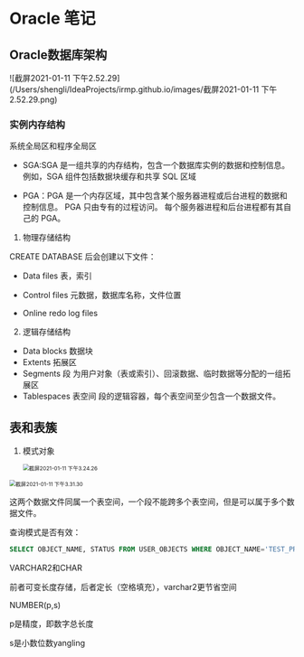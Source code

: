 # Oracle 笔记

## Oracle数据库架构

![截屏2021-01-11 下午2.52.29](/Users/shengli/IdeaProjects/irmp.github.io/images/截屏2021-01-11 下午2.52.29.png)

### 实例内存结构

系统全局区和程序全局区

- SGA:SGA 是一组共享的内存结构，包含一个数据库实例的数据和控制信息。 例如，SGA 组件包括数据块缓存和共享 SQL 区域

- PGA：PGA 是一个内存区域，其中包含某个服务器进程或后台进程的数据和控制信息。 PGA 只由专有的过程访问。 每个服务器进程和后台进程都有其自己的 PGA。



1. 物理存储结构

CREATE DATABASE 后会创建以下文件：

- Data files 表，索引

- Control files 元数据，数据库名称，文件位置
- Online redo log files

2. 逻辑存储结构

- Data blocks 数据块
- Extents 拓展区
- Segments 段 为用户对象（表或索引）、回滚数据、临时数据等分配的一组拓展区
- Tablespaces 表空间 段的逻辑容器，每个表空间至少包含一个数据文件。

## 表和表簇

1. 模式对象

   <img src="/Users/shengli/IdeaProjects/irmp.github.io/images/截屏2021-01-11 下午3.24.26.png" alt="截屏2021-01-11 下午3.24.26" style="zoom: 67%;" />

<img src="/Users/shengli/IdeaProjects/irmp.github.io/images/截屏2021-01-11 下午3.31.30.png" alt="截屏2021-01-11 下午3.31.30" style="zoom:67%;" />

这两个数据文件同属一个表空间，一个段不能跨多个表空间，但是可以属于多个数据文件。

查询模式是否有效：

```sql
SELECT OBJECT_NAME, STATUS FROM USER_OBJECTS WHERE OBJECT_NAME='TEST_PROC';
```

VARCHAR2和CHAR

前者可变长度存储，后者定长（空格填充），varchar2更节省空间

NUMBER(p,s)

p是精度，即数字总长度

s是小数位数yangling

